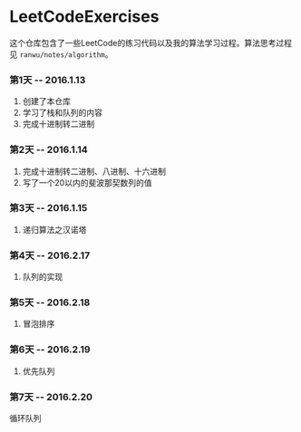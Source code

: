 # LeetCodeExercises

这个仓库包含了一些LeetCode的练习代码以及我的算法学习过程。算法思考过程见 `ranwu/notes/algorithm`。

### 第1天 -- 2016.1.13

1. 创建了本仓库
2. 学习了栈和队列的内容
3. 完成十进制转二进制

### 第2天 -- 2016.1.14

1. 完成十进制转二进制、八进制、十六进制
2. 写了一个20以内的斐波那契数列的值

### 第3天 -- 2016.1.15

1. 递归算法之汉诺塔

### 第4天 -- 2016.2.17

1. 队列的实现 

### 第5天 -- 2016.2.18

1. 冒泡排序

### 第6天 -- 2016.2.19

1. 优先队列

### 第7天 -- 2016.2.20

循环队列

